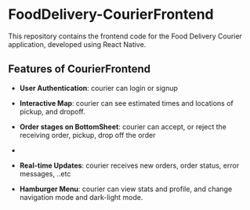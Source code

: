 # FoodDelivery-CourierFrontend

This repository contains the frontend code for the Food Delivery Courier application, developed using React Native.


## Features of CourierFrontend

- **User Authentication**: courier can login or signup
  
- **Interactive Map**: courier can see estimated times and locations of pickup, and dropoff.
  
- **Order stages on BottomSheet**: courier can accept, or reject the receiving order, pickup, drop off the order
- 
- **Real-time Updates**: courier receives new orders, order status, error messages, ..etc  
  
- **Hamburger Menu**: courier can view stats and profile, and change navigation mode and dark-light mode.
